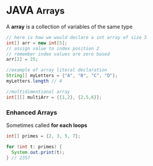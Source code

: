 <head>
  <link 
      rel="stylesheet" 
      type="text/css" 
      media="all" 
      href="../../boilerplate/color.css"/>
  <link 
      rel="stylesheet" 
      type="text/css" 
      media="all" 
      href="../../boilerplate/CSS.css"/>
  <link 
    href="https://fonts.googleapis.com/css?family=Fira+Mono:500&display=swap" 
    rel="stylesheet">
    <script src="https://code.jquery.com/jquery-3.5.1.min.js" integrity="sha256-9/aliU8dGd2tb6OSsuzixeV4y/faTqgFtohetphbbj0=" crossorigin="anonymous"></script>
<style> 
body ::selection {
  /*highlighting*/
  background: transparent;
  text-shadow: 
    1px  0px 1px ,
    0px  1px 1px ,
    -1px  0px 1px ,
    0px -1px 1px ,
    0px  1px black ,
    1px  0px black ,
    -1px  0px black ,
    0px -1px black ;
  text-outline: black;  
}
</style>
</head>    

# JAVA <small class="Grey">Arrays</small>

A <b class="RebeccaPurple">array</b> is a collection of variables of the same type

``` java
// here is how we would declare a int array of size 5
int[] arr = new int[5];
// assign value to index position 2
// remember index values are zero based
arr[2] = 25;

//example of array literal declaration
String[] myLetters = {"A", "B", "C", "D"};
myLetters.length // 4 

//multidimentional array
int[][] multiArr = {{1,2}, {2,5,6}};
```

### Enhanced Arrays 
Sometimes called <b class="BlueViolet">for each loops</b>
```java
int[] primes = {2, 3, 5, 7};

for (int t: primes) {
  System.out.print(t);
} // 2357
```